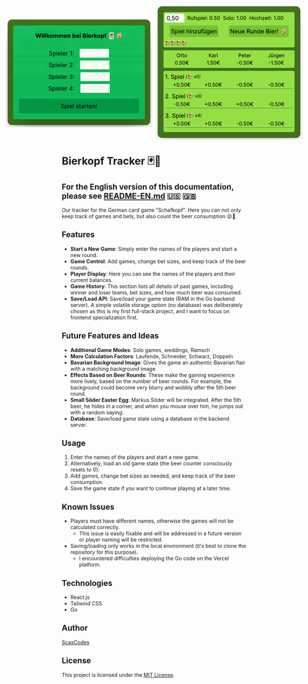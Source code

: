 <div style="display: flex; align-items: center; justify-content: center; gap: 10px;">
    <img src="readme-img/welcome.png" alt="Startbildschirm">
    <img src="readme-img/game.png" alt="Spielbildschirm">
</div>

# Bierkopf Tracker 🃏🍻

## For the English version of this documentation, please see [README-EN.md](README-EN.md) 🇺🇸 🇬🇧

Our tracker for the German card game "Schafkopf". Here you can not only keep track of games and bets, but also count the beer consumption 😜🍻.

## Features

- **Start a New Game**: Simply enter the names of the players and start a new round.
- **Game Control**: Add games, change bet sizes, and keep track of the beer rounds.
- **Player Display**: Here you can see the names of the players and their current balances.
- **Game History**: This section lists all details of past games, including winner and loser teams, bet sizes, and how much beer was consumed.
- **Save/Load API**: Save/load your game state (RAM in the Go backend server). A simple volatile storage option (no database) was deliberately chosen as this is my first full-stack project, and I want to focus on frontend specialization first.

## Future Features and Ideas

- **Additional Game Modes**: Solo games, weddings, Ramsch
- **More Calculation Factors**: Laufende, Schneider, Schwarz, Doppeln
- **Bavarian Background Image**: Gives the game an authentic Bavarian flair with a matching background image.
- **Effects Based on Beer Rounds**: These make the gaming experience more lively, based on the number of beer rounds. For example, the background could become very blurry and wobbly after the 5th beer round.
- **Small Söder Easter Egg**: Markus Söder will be integrated. After the 5th beer, he hides in a corner, and when you mouse over him, he jumps out with a random saying.
- **Database**: Save/load game state using a database in the backend server.

## Usage

1. Enter the names of the players and start a new game.
2. Alternatively, load an old game state (the beer counter consciously resets to 0).
3. Add games, change bet sizes as needed, and keep track of the beer consumption.
4. Save the game state if you want to continue playing at a later time.

## Known Issues

- Players must have different names, otherwise the games will not be calculated correctly.
  - This issue is easily fixable and will be addressed in a future version or player naming will be restricted.
- Saving/loading only works in the local environment (it's best to clone the repository for this purpose).
  - I encountered difficulties deploying the Go code on the Vercel platform.

## Technologies

- React.js
- Tailwind CSS
- Go

## Author

[ScaxCodes](https://github.com/ScaxCodes)

## License

This project is licensed under the [MIT License](https://opensource.org/licenses/MIT).
